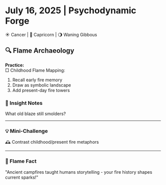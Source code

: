 # July 16, 2025 | Psychodynamic Forge  
☀️ Cancer | 🌙 Capricorn | 🌖 Waning Gibbous  

## 🔍 Flame Archaeology  

**Practice:**  
□ Childhood Flame Mapping:  
1. Recall early fire memory  
2. Draw as symbolic landscape  
3. Add present-day fire towers  

### 📝 Insight Notes  
What old blaze still smolders?  
_______________________

### 💡 Mini-Challenge  
🕰️ Contrast childhood/present fire metaphors  
_______________________

### 💫 Flame Fact  
"Ancient campfires taught humans storytelling - your fire history shapes current sparks!" 